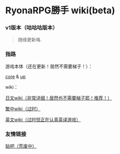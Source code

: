 # RyonaRPG勝手 wiki(beta)

### v1版本（咕咕咕版本）

> 随缘更新咯.

### 指路

游戏本体（还在更新！居然不需要梯子！）：

[core](http://dev.rsaga.org/core/) & [up](http://dev.rsaga.org/up/)

wiki：

[日文wiki（非常详细！居然也不需要梯子耶！推荐！）](https://w.atwiki.jp/ryonarpgb/)

[繁中wiki（过时）](https://scratchpad.fandom.com/zh/wiki/RyonaRPG/)

[英文wiki（过时但正在认真英译游戏）](https://wiki.anime-sharing.com/hgames/index.php?title=RyonaRPG)

### 友情链接

[贴吧（荒废中）](https://tieba.baidu.com/f?kw=ryonarpg)